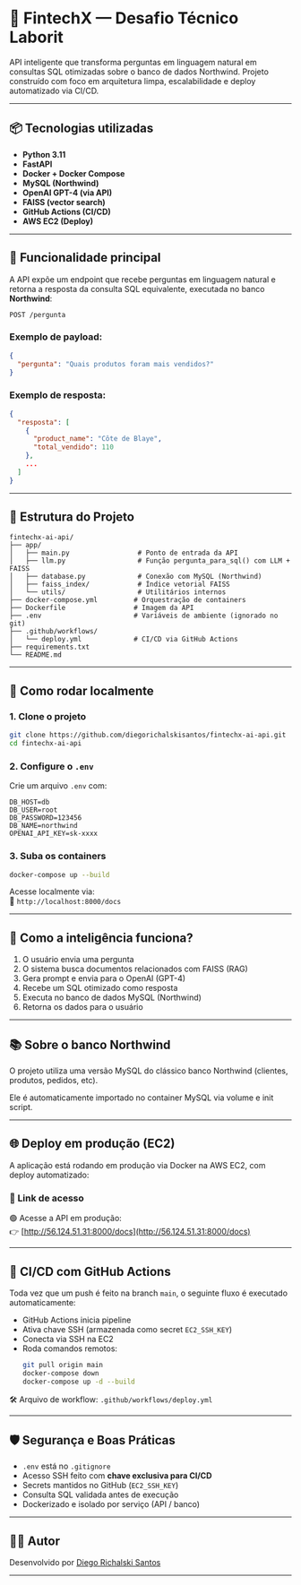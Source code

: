 
# 💸 FintechX — Desafio Técnico Laborit

API inteligente que transforma perguntas em linguagem natural em consultas SQL otimizadas sobre o banco de dados Northwind. Projeto construído com foco em arquitetura limpa, escalabilidade e deploy automatizado via CI/CD.

---

## 📦 Tecnologias utilizadas

- **Python 3.11**
- **FastAPI**
- **Docker + Docker Compose**
- **MySQL (Northwind)**
- **OpenAI GPT-4 (via API)**
- **FAISS (vector search)**
- **GitHub Actions (CI/CD)**
- **AWS EC2 (Deploy)**

---

## 🧠 Funcionalidade principal

A API expõe um endpoint que recebe perguntas em linguagem natural e retorna a resposta da consulta SQL equivalente, executada no banco **Northwind**:

```http
POST /pergunta
```

### Exemplo de payload:

```json
{
  "pergunta": "Quais produtos foram mais vendidos?"
}
```

### Exemplo de resposta:

```json
{
  "resposta": [
    {
      "product_name": "Côte de Blaye",
      "total_vendido": 110
    },
    ...
  ]
}
```

---

## 🧱 Estrutura do Projeto

```text
fintechx-ai-api/
├── app/
│   ├── main.py                 # Ponto de entrada da API
│   ├── llm.py                  # Função pergunta_para_sql() com LLM + FAISS
│   ├── database.py             # Conexão com MySQL (Northwind)
│   ├── faiss_index/            # Índice vetorial FAISS
│   └── utils/                  # Utilitários internos
├── docker-compose.yml         # Orquestração de containers
├── Dockerfile                 # Imagem da API
├── .env                       # Variáveis de ambiente (ignorado no git)
├── .github/workflows/
│   └── deploy.yml             # CI/CD via GitHub Actions
├── requirements.txt
└── README.md
```

---

## 🚀 Como rodar localmente

### 1. Clone o projeto

```bash
git clone https://github.com/diegorichalskisantos/fintechx-ai-api.git
cd fintechx-ai-api
```

### 2. Configure o `.env`

Crie um arquivo `.env` com:

```env
DB_HOST=db
DB_USER=root
DB_PASSWORD=123456
DB_NAME=northwind
OPENAI_API_KEY=sk-xxxx
```

### 3. Suba os containers

```bash
docker-compose up --build
```

Acesse localmente via:  
📍 `http://localhost:8000/docs`

---

## 🧠 Como a inteligência funciona?

1. O usuário envia uma pergunta
2. O sistema busca documentos relacionados com FAISS (RAG)
3. Gera prompt e envia para o OpenAI (GPT-4)
4. Recebe um SQL otimizado como resposta
5. Executa no banco de dados MySQL (Northwind)
6. Retorna os dados para o usuário

---

## 📚 Sobre o banco Northwind

O projeto utiliza uma versão MySQL do clássico banco Northwind (clientes, produtos, pedidos, etc).

Ele é automaticamente importado no container MySQL via volume e init script.

---

## 🌐 Deploy em produção (EC2)

A aplicação está rodando em produção via Docker na AWS EC2, com deploy automatizado:

### 🔗 Link de acesso

🟢 Acesse a API em produção:  
👉 [http://56.124.51.31:8000/docs](http://56.124.51.31:8000/docs)

---

## 🔄 CI/CD com GitHub Actions

Toda vez que um push é feito na branch `main`, o seguinte fluxo é executado automaticamente:

- GitHub Actions inicia pipeline
- Ativa chave SSH (armazenada como secret `EC2_SSH_KEY`)
- Conecta via SSH na EC2
- Roda comandos remotos:
  ```bash
  git pull origin main
  docker-compose down
  docker-compose up -d --build
  ```

🛠️ Arquivo de workflow: `.github/workflows/deploy.yml`

---

## 🛡️ Segurança e Boas Práticas

- `.env` está no `.gitignore`
- Acesso SSH feito com **chave exclusiva para CI/CD**
- Secrets mantidos no GitHub (`EC2_SSH_KEY`)
- Consulta SQL validada antes de execução
- Dockerizado e isolado por serviço (API / banco)

---

## 👨‍💻 Autor

Desenvolvido por [Diego Richalski Santos](https://github.com/diegorichalskisantos)  

---
